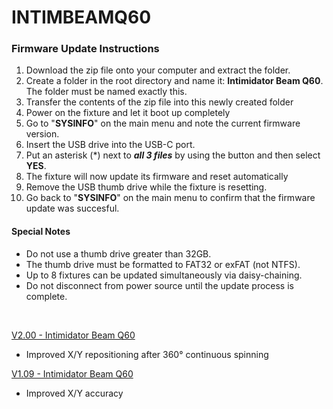 # INTIMBEAMQ60

### Firmware Update Instructions
1. Download the zip file onto your computer and extract the folder.
2. Create a folder in the root directory and name it: **Intimidator Beam Q60**. The folder must be named exactly this.
3. Transfer the contents of the zip file into this newly created folder
4. Power on the fixture and let it boot up completely
5. Go to "**SYSINFO**" on the main menu and note the current firmware version.
6. Insert the USB drive into the USB-C port.
7. Put an asterisk (*) next to ***all 3 files*** by using the **<ENTER>** button and then select **YES**.
8. The fixture will now update its firmware and reset automatically
9. Remove the USB thumb drive while the fixture is resetting.
10. Go back to "**SYSINFO**" on the main menu to confirm that the firmware update was succesful.


#### Special Notes
* Do not use a thumb drive greater than 32GB.
* The thumb drive must be formatted to FAT32 or exFAT (not NTFS).
* Up to 8 fixtures can be updated simultaneously via daisy-chaining.
* Do not disconnect from power source until the update process is complete.

&nbsp;  

[V2.00 - Intimidator Beam Q60](https://github.com/Chauvet-DJ/INTIMBEAMQ60/blob/739c8b90f287b5f2c51d0e4a76d27f4c826f32b5/firmware/V2.00_07-19-23.zip)
- Improved X/Y repositioning after 360° continuous spinning

[V1.09 - Intimidator Beam Q60](https://github.com/Chauvet-DJ/INTIMBEAMQ60/blob/739c8b90f287b5f2c51d0e4a76d27f4c826f32b5/firmware/V1.09_02-08-23.zip)
- Improved X/Y accuracy
